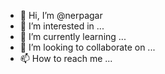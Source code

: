 - 👋 Hi, I’m @nerpagar
- 👀 I’m interested in ...
- 🌱 I’m currently learning ...
- 💞️ I’m looking to collaborate on ...
- 📫 How to reach me ...

<!---
nerpagar/nerpagar is a ✨ special ✨ repository because its `README.md` (this file) appears on your GitHub profile.
You can click the Preview link to take a look at your changes.
--->
